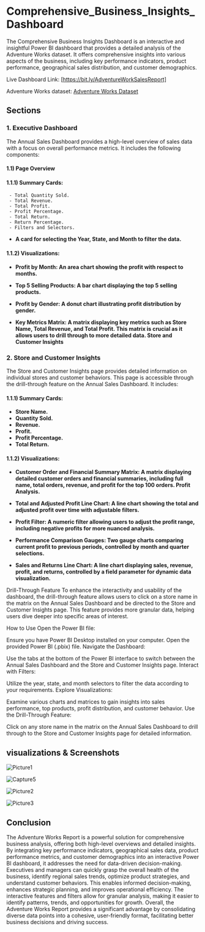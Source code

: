 # Comprehensive_Business_Insights_Dashboard

The Comprehensive Business Insights Dashboard is an interactive and insightful Power BI dashboard that provides a detailed analysis of the Adventure Works dataset. It offers comprehensive insights into various aspects of the business, including key performance indicators, product performance, geographical sales distribution, and customer demographics.



Live Dashboard Link: [https://bit.ly/AdventureWorkSalesReport]

   
Adventure Works dataset: [Adventure Works Dataset](https://drive.google.com/drive/folders/1ogNW7dkWI2YaPSymH6dkfQf_alAtIqAh?usp=drive_link)



## Sections


### 1. Executive Dashboard

The Annual Sales Dashboard provides a high-level overview of sales data with a focus on overall performance metrics. It includes the following components:


#### 1.1) Page Overview


#### 1.1.1) Summary Cards:

     - Total Quantity Sold.
     - Total Revenue.
     - Total Profit.
     - Profit Percentage.
     - Total Return.
     - Return Percentage.
     - Filters and Selectors.

   - **A card for selecting the Year, State, and Month to filter the data.**

     
 #### 1.1.2) Visualizations:

   - **Profit by Month: An area chart showing the profit with respect to months.**
 
   - **Top 5 Selling Products: A bar chart displaying the top 5 selling products.**
 
   - **Profit by Gender: A donut chart illustrating profit distribution by gender.**
 
  - **Key Metrics Matrix: A matrix displaying key metrics such as Store Name, Total Revenue, and Total Profit. This matrix is crucial as it allows users to drill through to more detailed data.
                       Store and Customer Insights**




### 2. Store and Customer Insights          
The Store and Customer Insights page provides detailed information on individual stores and customer behaviors. This page is accessible through the drill-through feature on the Annual Sales Dashboard. It includes:

 #### 1.1.1) Summary Cards:

 - **Store Name.**
 - **Quantity Sold.**
 - **Revenue.**
 - **Profit.**
 - **Profit Percentage.**
 - **Total Return.**
   

 #### 1.1.2) **Visualizations:**
   
  - **Customer Order and Financial Summary Matrix: A matrix displaying detailed customer orders and financial summaries, including full name, total orders, revenue, and profit for the top 100 orders.
                                                  Profit Analysis.**

  - **Total and Adjusted Profit Line Chart: A line chart showing the total and adjusted profit over time with adjustable filters.**
    
  - **Profit Filter: A numeric filter allowing users to adjust the profit range, including negative profits for more nuanced analysis.**
    
  - **Performance Comparison Gauges: Two gauge charts comparing current profit to previous periods, controlled by month and quarter selections.**
    
  - **Sales and Returns Line Chart: A line chart displaying sales, revenue, profit, and returns, controlled by a field parameter for dynamic data visualization.**


Drill-Through Feature
To enhance the interactivity and usability of the dashboard, the drill-through feature allows users to click on a store name in the matrix on the Annual Sales Dashboard and be directed to the Store and Customer Insights page. This feature provides more granular data, helping users dive deeper into specific areas of interest.

How to Use
Open the Power BI file:

Ensure you have Power BI Desktop installed on your computer.
Open the provided Power BI (.pbix) file.
Navigate the Dashboard:

Use the tabs at the bottom of the Power BI interface to switch between the Annual Sales Dashboard and the Store and Customer Insights page.
Interact with Filters:

Utilize the year, state, and month selectors to filter the data according to your requirements.
Explore Visualizations:

Examine various charts and matrices to gain insights into sales performance, top products, profit distribution, and customer behavior.
Use the Drill-Through Feature:

Click on any store name in the matrix on the Annual Sales Dashboard to drill through to the Store and Customer Insights page for detailed information.



## visualizations & Screenshots 

![Picture1](https://github.com/HubSudhanshu/123/assets/140691182/c5b62d73-b030-4848-a174-c5918067d74f)

![Capture5](https://github.com/HubSudhanshu/123/assets/140691182/81b7a37c-f845-4c89-8801-42a20a56bead)

![Picture2](https://github.com/HubSudhanshu/123/assets/140691182/e61a5fe3-2954-4337-a48b-3b4135709588)

![Picture3](https://github.com/HubSudhanshu/123/assets/140691182/19ca99d2-4208-46ea-80e4-178daa398376)


## Conclusion

The Adventure Works Report is a powerful solution for comprehensive business analysis, offering both high-level overviews and detailed insights. By integrating key performance indicators, geographical sales data, product performance metrics, and customer demographics into an interactive Power BI dashboard, it addresses the need for data-driven decision-making. Executives and managers can quickly grasp the overall health of the business, identify regional sales trends, optimize product strategies, and understand customer behaviors. This enables informed decision-making, enhances strategic planning, and improves operational efficiency. The interactive features and filters allow for granular analysis, making it easier to identify patterns, trends, and opportunities for growth. Overall, the Adventure Works Report provides a significant advantage by consolidating diverse data points into a cohesive, user-friendly format, facilitating better business decisions and driving success.
